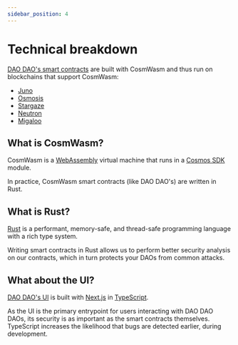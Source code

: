 ```yaml
---
sidebar_position: 4
---
```


# Technical breakdown

[DAO DAO's smart contracts](https://github.com/DA0-DA0/dao-contracts/) are built
with CosmWasm and thus run on blockchains that support CosmWasm:

- [Juno](https://junonetwork.io/)
- [Osmosis](https://osmosis.zone/)
- [Stargaze](https://stargaze.zone/)
- [Neutron](https://www.neutron.org/)
- [Migaloo](https://twitter.com/migaloo_zone)

## What is CosmWasm?

CosmWasm is a [WebAssembly](https://webassembly.org/) virtual machine that runs
in a [Cosmos SDK](https://docs.cosmos.network/) module.

In practice, CosmWasm smart contracts (like DAO DAO's) are written in Rust.

## What is Rust?

[Rust](https://www.rust-lang.org/) is a performant, memory-safe, and thread-safe
programming language with a rich type system.

Writing smart contracts in Rust allows us to perform better security analysis on
our contracts, which in turn protects your DAOs from common attacks.

## What about the UI?

[DAO DAO's UI](https://github.com/DA0-DA0/dao-dao-ui) is built with
[Next.js](https://nextjs.org/) in [TypeScript](https://www.typescriptlang.org/).

As the UI is the primary entrypoint for users interacting with DAO DAO DAOs, its
security is as important as the smart contracts themselves. TypeScript increases
the likelihood that bugs are detected earlier, during development.
